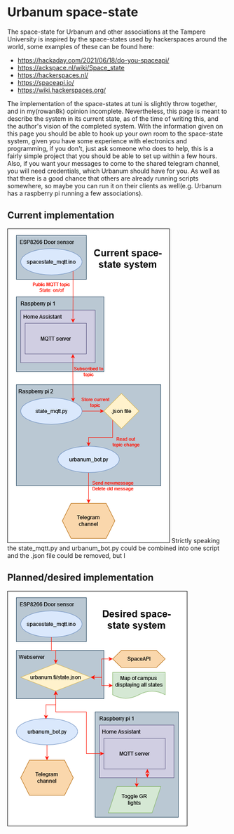 # Urbanum space-state
The space-state for Urbanum and other associations at the Tampere University is inspired by the space-states used by hackerspaces around the world, some examples of these can be found here:

- https://hackaday.com/2021/06/18/do-you-spaceapi/
- https://ackspace.nl/wiki/Space_state
- https://hackerspaces.nl/
- https://spaceapi.io/
- https://wiki.hackerspaces.org/

The implementation of the space-states at tuni is slightly throw together, and in my(rowan8k) opinion incomplete. Nevertheless, this page is meant to describe the system in its current state, as of the time of writing this, and the author's vision of the completed system. With the information given on this page you should be able to hook up your own room to the space-state system, given you have some experience with electronics and programming, if you don't, just ask someone who does to help, this is a fairly simple project that you should be able to set up within a few hours. Also, if you want your messages to come to the shared telegram channel, you will need credentials, which Urbanum should have for you. As well as that there is a good chance that others are already running scripts somewhere, so maybe you can run it on their clients as well(e.g. Urbanum has a raspberry pi running a few associations).

## Current implementation
![Diagram of current space-state system](https://raw.githubusercontent.com/Urbanum-ry/space-state/master/2023-10-13_Urbanum_Space-state_current.drawio.png)
Strictly speaking the state_mqtt.py and urbanum_bot.py could be combined into one script and the .json file could be removed, but I 

## Planned/desired implementation
![Diagram of planned/desired space-state system](https://raw.githubusercontent.com/Urbanum-ry/space-state/master/2023-10-13_Urbanum_Space-state_planned_desired.drawio.png)
<!--stackedit_data:
eyJoaXN0b3J5IjpbLTEyODg1NDM2MjksLTkxNDQzMjcxM119
-->